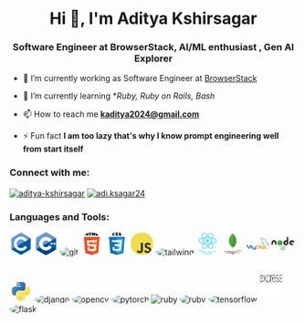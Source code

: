 <h1 align="center">Hi 👋, I'm Aditya Kshirsagar</h1>
<h3 align="center">Software Engineer at BrowserStack, AI/ML enthusiast , Gen AI Explorer</h3>

- 🔭 I’m currently working as Software Engineer at [BrowserStack](https://www.browserstack.com/?utm_source=google&utm_medium=cpc&utm_platform=paidads&utm_content=668803176719&utm_campaign=Search-Brand-APAC-Navigational&utm_campaigncode=Core+9302623&utm_term=e+browserstack)

- 🌱 I’m currently learning **Ruby, Ruby on Rails, Bash*

- 📫 How to reach me **kaditya2024@gmail.com**

- ⚡ Fun fact **I am too lazy that's why I know prompt engineering well from start itself**

<h3 align="left">Connect with me:</h3>
<p align="left">
<a href="https://www.linkedin.com/in/aditya-kshirsagar-376806220/" target="blank"><img align="center" src="https://raw.githubusercontent.com/rahuldkjain/github-profile-readme-generator/master/src/images/icons/Social/linked-in-alt.svg" alt="aditya-kshirsagar" height="30" width="40" /></a>
<a href="https://instagram.com/adi.ksagar24" target="blank"><img align="center" src="https://raw.githubusercontent.com/rahuldkjain/github-profile-readme-generator/master/src/images/icons/Social/instagram.svg" alt="adi.ksagar24" height="30" width="40" /></a>
</p>

<h3 align="left">Languages and Tools:</h3>
<p align="left">
<img src="https://raw.githubusercontent.com/devicons/devicon/master/icons/c/c-original.svg" alt="c" width="40" height="40" style="background-color: white; border-radius: 50%;" />
<img src="https://raw.githubusercontent.com/devicons/devicon/master/icons/cplusplus/cplusplus-original.svg" alt="cplusplus" width="40" height="40" style="background-color: white; border-radius: 50%;" />
<img src="https://www.vectorlogo.zone/logos/git-scm/git-scm-icon.svg" alt="git" width="40" height="40" style="background-color: white; border-radius: 50%;" />
<img src="https://raw.githubusercontent.com/devicons/devicon/master/icons/html5/html5-original-wordmark.svg" alt="html5" width="40" height="40" style="background-color: white; border-radius: 50%;" />
<img src="https://raw.githubusercontent.com/devicons/devicon/master/icons/css3/css3-original-wordmark.svg" alt="css3" width="40" height="40" style="background-color: white; border-radius: 50%;" />
<img src="https://raw.githubusercontent.com/devicons/devicon/master/icons/javascript/javascript-original.svg" alt="javascript" width="40" height="40" style="background-color: white; border-radius: 50%;" />
<img src="https://www.vectorlogo.zone/logos/tailwindcss/tailwindcss-icon.svg" alt="tailwind" width="40" height="40" style="background-color: white; border-radius: 50%;" />
<img src="https://raw.githubusercontent.com/devicons/devicon/master/icons/react/react-original-wordmark.svg" alt="react" width="40" height="40" style="background-color: white; border-radius: 50%;" />
<img src="https://raw.githubusercontent.com/devicons/devicon/master/icons/mongodb/mongodb-original-wordmark.svg" alt="mongodb" width="40" height="40" style="background-color: white; border-radius: 50%;" />
<img src="https://raw.githubusercontent.com/devicons/devicon/master/icons/mysql/mysql-original-wordmark.svg" alt="mysql" width="40" height="40" style="background-color: white; border-radius: 50%;" />
<img src="https://raw.githubusercontent.com/devicons/devicon/master/icons/nodejs/nodejs-original-wordmark.svg" alt="nodejs" width="40" height="40" style="background-color: white; border-radius: 50%;" />
<img src="https://raw.githubusercontent.com/devicons/devicon/master/icons/python/python-original.svg" alt="python" width="40" height="40" style="background-color: white; border-radius: 50%;" />
<img src="https://cdn.worldvectorlogo.com/logos/django.svg" alt="django" width="40" height="40" style="background-color: white; border-radius: 50%;" />
<img src="https://www.vectorlogo.zone/logos/opencv/opencv-icon.svg" alt="opencv" width="40" height="40" style="background-color: white; border-radius: 50%;" />
<img src="https://www.vectorlogo.zone/logos/pytorch/pytorch-icon.svg" alt="pytorch" width="40" height="40" style="background-color: white; border-radius: 50%;" />
<img src="https://www.vectorlogo.zone/logos/ruby-lang/ruby-lang-horizontal.svg" alt="ruby" width ="40" height="40"/>
<img src="https://www.vectorlogo.zone/logos/gnu_bash/gnu_bash-icon.svg" alt="ruby" width ="40" height="40" style="background-color: white; border-radius: 50%;"/>  
<img src="https://www.vectorlogo.zone/logos/tensorflow/tensorflow-icon.svg" alt="tensorflow" width="40" height="40" style="background-color: white; border-radius: 50%;" />
<img src="https://raw.githubusercontent.com/devicons/devicon/master/icons/express/express-original-wordmark.svg" alt="express" width="40" height="80" style="background-color: white; border-radius: 50%;" />
<img src="https://www.vectorlogo.zone/logos/pocoo_flask/pocoo_flask-icon.svg" alt="flask" width="40" height="40" style="background-color: white; border-radius: 50%;" />
</p>




